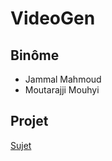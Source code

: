 # VideoGen

## Binôme 

* Jammal Mahmoud
* Moutarajji Mouhyi


## Projet

[Sujet](https://docs.google.com/document/d/1_PBrBHf9irX9g8LcRIlRNAVC08lXCZNp3w8dWrpFIPg/edit#)
